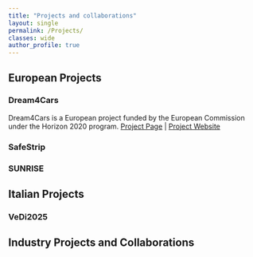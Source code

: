 ```yaml
---
title: "Projects and collaborations"
layout: single
permalink: /Projects/
classes: wide
author_profile: true
---
```


## European Projects

### Dream4Cars 
Dream4Cars is a European project funded by the European Commission under the Horizon 2020 program. [Project Page](/Projects/Dream4Cars/) | [Project Website](https://www.dreams4cars.eu/en/)

### SafeStrip

### SUNRISE

## Italian Projects

### VeDi2025

## Industry Projects and Collaborations
<!-- 
{% assign projs = site.projects_folder | %}
{% for pub in projs %}
{{ pub.title }} </br>

<div class="pubitem">
  <div class="pubteaser">
    <a href="{{pub.url}}">
      {% if pub.video %}
      <img src="https://img.youtube.com/vi/{{pub.video}}/0.jpg" alt="{{pub.slug}} project teaser"/>
      {% else %}
        {% if pub.logo %}
         <img src="/_images/_third_parties_logos/{{ pub.logo }}" alt="{{pub.logo}} logo"/>
        {% elsif pub.header.teaser %}
          <img src="{{ pub.header.teaser }}" alt="{{pub.slug}} project teaser"/>
        {% else %}
          <img src="/_images/_pub_images/{{ pub.slug }}_small.jpg" alt="{{pub.slug}} project teaser"/>
        {% endif %}
      {% endif %}
    </a>
  </div>
  <div class="column">
    <a href="{{pub.url}}" class="nounderline">
      <div class="pubtitle">
        {{ pub.title }}
      </div>
    </a>
    <div class="publinks">
      {% if pub.pdf %}
      <a href="/download/{{ pub.slug}}.pdf"><i class="far fa-file-pdf"></i> PDF</a>&nbsp;&nbsp;
      {% endif %}
      {% if pub.doi %}
      <a href="{{ pub.doi }}"><i class="fas fa-external-link-alt"></i> DOI</a>&nbsp;&nbsp;
      {% endif %}
      <a href="{{pub.url}}"><i class="fas fa-arrow-right"></i> Project Page</a>
    </div>
  </div>
</div>
{% endfor %} -->
